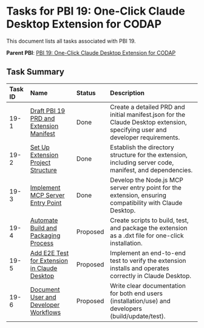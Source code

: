 # Tasks for PBI 19: One-Click Claude Desktop Extension for CODAP

This document lists all tasks associated with PBI 19.

**Parent PBI**: [PBI 19: One-Click Claude Desktop Extension for CODAP](./prd.md)

## Task Summary

| Task ID | Name | Status | Description |
| :------ | :--- | :----- | :---------- |
| 19-1 | [Draft PBI 19 PRD and Extension Manifest](./19-1.md) | Done | Create a detailed PRD and initial manifest.json for the Claude Desktop extension, specifying user and developer requirements. |
| 19-2 | [Set Up Extension Project Structure](./19-2.md) | Done | Establish the directory structure for the extension, including server code, manifest, and dependencies. |
| 19-3 | [Implement MCP Server Entry Point](./19-3.md) | Done | Develop the Node.js MCP server entry point for the extension, ensuring compatibility with Claude Desktop. |
| 19-4 | [Automate Build and Packaging Process](./19-4.md) | Proposed | Create scripts to build, test, and package the extension as a .dxt file for one-click installation. |
| 19-5 | [Add E2E Test for Extension in Claude Desktop](./19-5.md) | Proposed | Implement an end-to-end test to verify the extension installs and operates correctly in Claude Desktop. |
| 19-6 | [Document User and Developer Workflows](./19-6.md) | Proposed | Write clear documentation for both end users (installation/use) and developers (build/update/test). |
